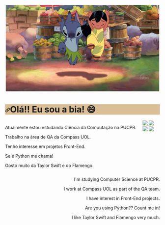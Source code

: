 <!--
**BeatrizJardimm/BeatrizJardimm** is a ✨ _special_ ✨ repository because its `README.md` (this file) appears on your GitHub profile.

Here are some ideas to get you started:

- 🔭 I’m currently working on ...
- 🌱 I’m currently learning ...
- 👯 I’m looking to collaborate on ...
- 🤔 I’m looking for help with ...
- 💬 Ask me about ...
- 📫 How to reach me: ...
- 😄 Pronouns: ...
- ⚡ Fun fact: ...
-->

<div align="center">
  <img src="./midia/liloeStitch.gif" />
</div>

<h1 dir="auto" style="background-color: rgba(176, 114, 25, 0.45);"><a id="user-content-olá-eu-sou-a-bia-" class="anchor" aria-hidden="true" href="#olá-eu-sou-a-bia-"><svg class="octicon octicon-link" viewBox="0 0 16 16" version="1.1" width="16" height="16" aria-hidden="true"><path fill-rule="evenodd" d="M7.775 3.275a.75.75 0 001.06 1.06l1.25-1.25a2 2 0 112.83 2.83l-2.5 2.5a2 2 0 01-2.83 0 .75.75 0 00-1.06 1.06 3.5 3.5 0 004.95 0l2.5-2.5a3.5 3.5 0 00-4.95-4.95l-1.25 1.25zm-4.69 9.64a2 2 0 010-2.83l2.5-2.5a2 2 0 012.83 0 .75.75 0 001.06-1.06 3.5 3.5 0 00-4.95 0l-2.5 2.5a3.5 3.5 0 004.95 4.95l1.25-1.25a.75.75 0 00-1.06-1.06l-1.25 1.25a2 2 0 01-2.83 0z"></path></svg></a>Olá!! Eu sou a bia! <g-emoji class="g-emoji" alias="smile" fallback-src="https://github.githubassets.com/images/icons/emoji/unicode/1f604.png">😄</g-emoji></h1>

<div style="float: none;">
  <div align="left" style="float: left;">

  Atualmente estou estudando Ciência da Computação na PUCPR.

  Trabalho na área de QA da Compass UOL.
  
  Tenho interesse em projetos Front-End.
  
  Se é Python me chama!
  
  Gosto muito da Taylor Swift e do Flamengo.

  </div>
  
  <div style="float: right;" align="right">

  I'm studying Computer Science at PUCPR.
  
  I work at Compass UOL as part of the QA team.

  I have interest in Front-End projects.

  Are you using Python?? Count me in!
  
  I like Taylor Swift and Flamengo very much.
  
  </div>
</div>




<div align="center">
  <a href="https://github.com/BeatrizJardimm">
  <img height="160em" src="https://github-readme-stats.vercel.app/api?username=BeatrizJardimm&show_icons=true&theme=great-gatsby&bg_color=00000000&include_all_commits=true&count_private=true"/>
  <img height="160em" src="https://github-readme-stats.vercel.app/api/top-langs?username=BeatrizJardimm&layout=compact&hide=html,css&theme=great-gatsby&bg_color=00000000"/>
</div>
  
  
<div align="center">
  <a href="https://instagram.com/biajard" target="_blank"><img src="https://img.shields.io/badge/-Instagram-%23E4405F?style=for-the-badge&color=b07219&logo=instagram&logoColor=white" target="_blank"></a>
  <a href="https://www.linkedin.com/in/paula-beatriz-jardim-11882521a/" target="_blank"><img src="https://img.shields.io/badge/-LinkedIn-%230077B5?style=for-the-badge&color=00c0b5&logo=linkedin&logoColor=white" target="_blank"></a> 
 </div>